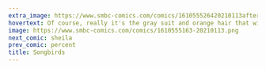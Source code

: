 ```yaml
---
extra_image: https://www.smbc-comics.com/comics/161055526420210113after.png
hovertext: Of course, really it's the gray suit and orange hair that wins her over in the end.
image: https://www.smbc-comics.com/comics/1610555163-20210113.png
next_comic: sheila
prev_comic: percent
title: Songbirds
---
```


